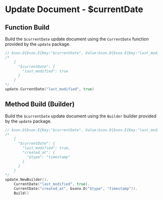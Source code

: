 # Update Document - $currentDate
## Function Build
Build the `$currentDate` update document using the `CurrentDate` function provided by the `update` package.

```go
// bson.D{bson.E{Key:"$currentDate", Value:bson.D{bson.E{Key:"last_modified", Value:true}}}}
/*
    {
      "$currentDate": {
        "last_modified": true
      }
    }
*/
update.CurrentDate("last_modified", true)
```

## Method Build (Builder)
Build the `$currentDate` update document using the `Builder` builder provided by the `update` package.

```go
// bson.D{bson.E{Key:"$currentDate", Value:bson.D{bson.E{Key:"last_modified", Value:true}, bson.E{Key:"created_at", Value:bson.D{bson.E{Key:"$type", Value:"timestamp"}}}}}}
/*
    {
      "$currentDate": {
        "last_modified": true,
        "created_at": {
          "$type": "timestamp"
        }
      }
    }
*/
update.NewBuilder().
    CurrentDate("last_modified", true).
    CurrentDate("created_at", bsonx.D("$type", "timestamp")).
    Build()
```